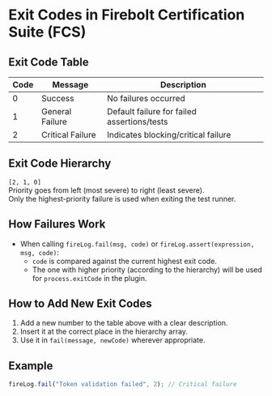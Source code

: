 # Exit Codes in Firebolt Certification Suite (FCS)

## Exit Code Table

| Code | Message           | Description                                |
|------|-------------------|--------------------------------------------|
| 0    | Success           | No failures occurred                       |
| 1    | General Failure   | Default failure for failed assertions/tests|
| 2    | Critical Failure  | Indicates blocking/critical failure        |

## Exit Code Hierarchy

`[2, 1, 0]`  
Priority goes from left (most severe) to right (least severe).  
Only the highest-priority failure is used when exiting the test runner.

## How Failures Work

- When calling `fireLog.fail(msg, code)` or `fireLog.assert(expression, msg, code)`:
  - `code` is compared against the current highest exit code.
  - The one with higher priority (according to the hierarchy) will be used for `process.exitCode` in the plugin.

## How to Add New Exit Codes

1. Add a new number to the table above with a clear description.
2. Insert it at the correct place in the hierarchy array.
3. Use it in `fail(message, newCode)` wherever appropriate.

## Example

```js
fireLog.fail("Token validation failed", 2); // Critical failure
